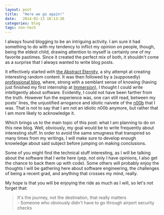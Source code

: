 ```yaml
---
layout: post
title:  "Here we go again!"
date:   2014-02-13 16:13:36
categories: blog
tags: non-tech
---
```


I always found blogging to be an intriguing activity. I am sure it had something to do with my tendency to inflict my opinion on people, though, being the eldest child, drawing attention to myself is certainly one of my favorite pastimes. Since it created the perfect mix of both, it shouldn't come as a surprise that I always wanted to write blog posts.

It effectively started with [the Abstract Eternity](http://theabstracteternity.wordpress.com/), a shy attempt at creating interesting random content. It was then followed by a (supposedly) [professional blog](http://verybadalloc.wordpress.com/), where, strong with a semblant sense of knowing (having just finished my first internship at [Immersion](http://immersion.com/)), I thought I could write intelligently about software. Evidently, I could not have been farther from the truth. However fun the experience was, one can still read, between my posts' lines, the unjustified arrogance and idiotic naivete of the [n00b](http://www.urbandictionary.com/define.php?term=n00b) that I was. That is not to say that I am not an idiotic n00b anymore, but rather that I am more likely to acknowledge it.

Which brings us to the main topic of this post: what I am planning to do on this new blog. Well, obviously, my goal would be to write frequently about interesting stuff. In order to avoid the same smugness that transpired so many times from my writings, I will make sure to develop enough knowledge about said subject before jumping on making conclusions.

Some of you might find the technical stuff interesting, as I will be talking about the software that I write here (yep, not only I have opinions, I also get the chance to back them up with code). Some others will probably enjoy the thoughts I will be gathering here about software engineering, the challenges of being a recent grad, and anything that crosses my mind, really.

My hope is that you will be enjoying the ride as much as I will, so let's not forget that:

<blockquote>
    <span class="text">It's the journey, not the destination, that really matters</span><br/>
    <span class="source">- Someone who obviously didn't have to go through airport security checks</span>
</blockquote>
